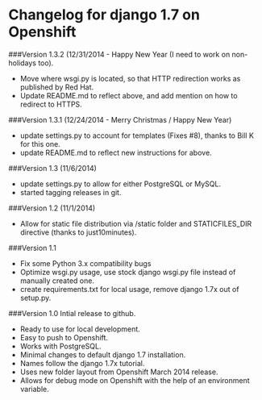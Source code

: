 Changelog for django 1.7 on Openshift
=
###Version 1.3.2 (12/31/2014 - Happy New Year (I need to work on non-holidays too).
* Move where wsgi.py is located, so that HTTP redirection works as published by Red Hat.
* Update README.md to reflect above, and add mention on how to redirect to HTTPS.

###Version 1.3.1 (12/24/2014 - Merry Christmas / Happy New Year)
* update settings.py to account for templates (Fixes #8), thanks to Bill K for this one.
* update README.md to reflect new instructions for above.

###Version 1.3 (11/6/2014)
* update settings.py to allow for either PostgreSQL or MySQL.
* started tagging releases in git.

###Version 1.2 (11/1/2014)
* Allow for static file distribution via /static folder and STATICFILES_DIR directive (thanks to just10minutes).

###Version 1.1
* Fix some Python 3.x compatibility bugs
* Optimize wsgi.py usage, use stock django wsgi.py file instead of manually created one.
* create requirements.txt for local usage, remove django 1.7x out of setup.py.

###Version 1.0
Intial release to github.
* Ready to use for local development.
* Easy to push to Openshift.
* Works with  PostgreSQL.
* Minimal changes to default django 1.7 installation.
* Names follow the django 1.7x tutorial.
* Uses new folder layout from Openshift March 2014 release.
* Allows for debug mode on Openshift with the help of an environment variable.
